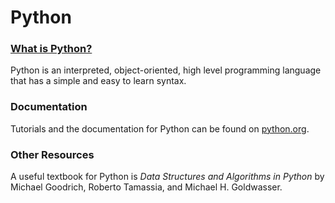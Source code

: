# Python

### [What is Python?](https://www.python.org/doc/essays/blurb/)

Python is an interpreted, object-oriented, high level programming language that has a simple and easy to learn syntax.

### Documentation

Tutorials and the documentation for Python can be found on [python.org](https://www.python.org/doc/).

### Other Resources

A useful textbook for Python is _Data Structures and Algorithms in Python_ by Michael Goodrich, Roberto Tamassia, and Michael H. Goldwasser.

